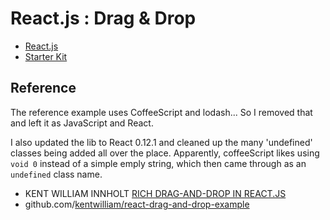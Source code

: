 # React.js : Drag & Drop

- [React.js](http://facebook.github.io/react/)
- [Starter Kit](http://facebook.github.io/react/docs/getting-started.html)

## Reference

The reference example uses CoffeeScript and lodash... So I removed that and left it as JavaScript and React.

I also updated the lib to React 0.12.1 and cleaned up the many 'undefined' classes being added all over the place.
Apparently, coffeeScript likes using `void 0` instead of a simple emply string, which then came through as an `undefined` class name.

- KENT WILLIAM INNHOLT [RICH DRAG-AND-DROP IN REACT.JS](http://kentwilliam.com/articles/rich-drag-and-drop-in-react-js)
- github.com/[kentwilliam/react-drag-and-drop-example](https://github.com/kentwilliam/react-drag-and-drop-example)
